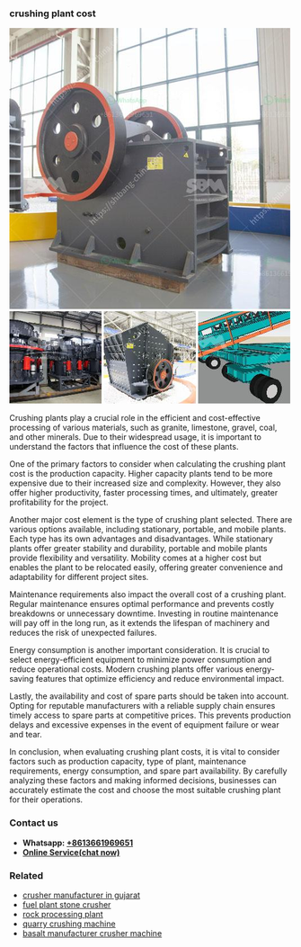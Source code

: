 <h3>crushing plant cost</h3><img src='1708309434.jpg' alt=''><p>Crushing plants play a crucial role in the efficient and cost-effective processing of various materials, such as granite, limestone, gravel, coal, and other minerals. Due to their widespread usage, it is important to understand the factors that influence the cost of these plants.</p><p>One of the primary factors to consider when calculating the crushing plant cost is the production capacity. Higher capacity plants tend to be more expensive due to their increased size and complexity. However, they also offer higher productivity, faster processing times, and ultimately, greater profitability for the project.</p><p>Another major cost element is the type of crushing plant selected. There are various options available, including stationary, portable, and mobile plants. Each type has its own advantages and disadvantages. While stationary plants offer greater stability and durability, portable and mobile plants provide flexibility and versatility. Mobility comes at a higher cost but enables the plant to be relocated easily, offering greater convenience and adaptability for different project sites.</p><p>Maintenance requirements also impact the overall cost of a crushing plant. Regular maintenance ensures optimal performance and prevents costly breakdowns or unnecessary downtime. Investing in routine maintenance will pay off in the long run, as it extends the lifespan of machinery and reduces the risk of unexpected failures.</p><p>Energy consumption is another important consideration. It is crucial to select energy-efficient equipment to minimize power consumption and reduce operational costs. Modern crushing plants offer various energy-saving features that optimize efficiency and reduce environmental impact.</p><p>Lastly, the availability and cost of spare parts should be taken into account. Opting for reputable manufacturers with a reliable supply chain ensures timely access to spare parts at competitive prices. This prevents production delays and excessive expenses in the event of equipment failure or wear and tear.</p><p>In conclusion, when evaluating crushing plant costs, it is vital to consider factors such as production capacity, type of plant, maintenance requirements, energy consumption, and spare part availability. By carefully analyzing these factors and making informed decisions, businesses can accurately estimate the cost and choose the most suitable crushing plant for their operations.</p><h3>Contact us</h3><ul><li><strong>Whatsapp:&nbsp;<a href="https://wa.me/8613661969651">+8613661969651</a></strong></li><li><a href="https://swt.shibang-china.com/?git&amp;zhl&amp;crushing plant cost"><strong>Online Service(chat now)</strong></a></li></ul><h3>Related</h3><ul><li><a href='crusher manufacturer in gujarat.md'>crusher manufacturer in gujarat</a></li><li><a href='fuel plant stone crusher.md'>fuel plant stone crusher</a></li><li><a href='rock processing plant.md'>rock processing plant</a></li><li><a href='quarry crushing machine.md'>quarry crushing machine</a></li><li><a href='basalt manufacturer crusher machine.md'>basalt manufacturer crusher machine</a></li></ul>